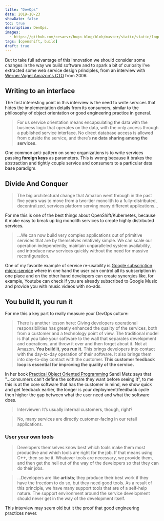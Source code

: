 ```yaml
---
title: "DevOps"
date: 2019-10-23
showDate: false
toc: true
description: DevOps.
images:
  - https://github.com/cesarvr/hugo-blog/blob/master/static/static/logo/ocp.png?raw=true
tags: [openshift, build]
draft: true
---
```



But to take full advantage of this innovation we should consider some changes in the way we build software and to spark a bit of curiosity I've extracted some web service design principles, from an interview with [Werner Vogel Amazon's CTO](https://www.allthingsdistributed.com/) from 2006.

## Writing to an interface

The first interesting point in this interview is the need to write services that hides the implementation details from its consumers, similar to the philosophy of object orientation or good engineering practice in general.

> For us service orientation means encapsulating the data with the business logic that operates on the data, with the only access through a published service interface. No direct database access is allowed from outside the service, and there’s **no data sharing among the services.**

One common anti-pattern on some organizations is to write services passing **foreign keys** as parameters. This is wrong because it brakes the abstraction and tightly couple service and consumers to a particular data base paradigm. 

## Divide And Conquer

> The big architectural change that Amazon went through in the past five years was to move from a two-tier monolith to a fully-distributed, decentralized, services platform serving many different applications...

For me this is one of the best things about OpenShift/Kubernetes, because it make easy to break up big monolith services to create highly distributed services. 


>...We can now build very complex applications out of primitive services that are by themselves relatively simple. We can scale our operation independently, maintain unparalleled system availability, and introduce new services quickly without the need for massive reconfiguration.

One of my favorite example of service re-usability is [Google subscription micro-service](https://myaccount.google.com/payments-and-subscriptions) where in one hand the user can control all its subscription in one place and on the other hand developers can create synergies like, for example, Youtube can check if you are already subscribed to Google Music and provide you with music videos with no-ads.


## You build it, you run it

For me this a key part to really measure your DevOps culture:

> There is another lesson here: Giving developers operational responsibilities has greatly enhanced the quality of the services, both from a customer and a technology point of view. The traditional model is that you take your software to the wall that separates development and operations, and throw it over and then forget about it. Not at Amazon. **You build it, you run it.** This brings developers into contact with the day-to-day operation of their software. It also brings them into day-to-day contact with the customer. **This customer feedback loop is essential for improving the quality of the service.**

In her book [Practical Object Oriented Programming](https://www.amazon.com/s?k=practical+object+oriented+design+in+ruby+2nd&crid=GQX0PRW2RUC0&sprefix=practical+object+%2Caps%2C213&ref=nb_sb_ss_i_1_17) Sandi Metz says that "...consumers can't define the software they want before seeing it", to me this is at the core software that has the customer in mind, we show quick and get feedback earlier, the longer is your deployment/feedback cycle then higher the gap between what the user need and what the software does.

> Interviewer:  It’s usually internal customers, though, right?

> No, many services are directly customer-facing in our retail applications.



### User your own tools

> Developers themselves know best which tools make them most productive and which tools are right for the job. If that means using C++, then so be it. Whatever tools are necessary, we provide them, and then get the hell out of the way of the developers so that they can do their jobs.


> ...Developers are like **artists**; they produce their best work if they have the freedom to do so, but they need good tools. As a result of this principle, we have many support tools that are of a self-help nature. The support environment around the service development should never get in the way of the development itself.



This interview may seem old but it the proof that good engineering practices never.
